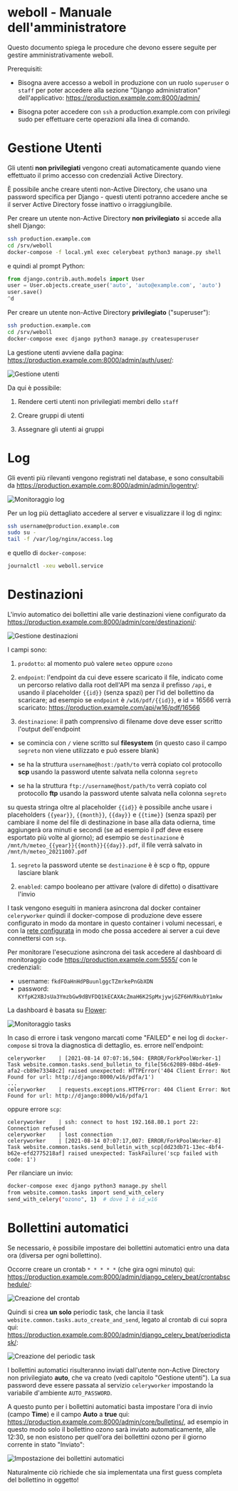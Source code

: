 # weboll - Manuale dell'amministratore

Questo documento spiega le procedure che devono essere seguite per gestire amministrativamente weboll.

Prerequisiti:

- Bisogna avere accesso a weboll in produzione con un ruolo `superuser` o `staff` per poter accedere alla sezione "Django administration" dell'applicativo: https://production.example.com:8000/admin/

- Bisogna poter accedere con `ssh` a production.example.com con privilegi sudo per effettuare certe operazioni alla linea di comando.

# Gestione Utenti

Gli utenti **non privilegiati** vengono creati automaticamente quando viene effettuato il primo accesso con credenziali Active Directory.

È possibile anche creare utenti non-Active Directory, che usano una password specifica per Django - questi utenti potranno accedere anche se il server Active Directory fosse inattivo o irraggiungibile.

Per creare un utente non-Active Directory **non privilegiato** si accede alla shell Django:

```sh
ssh production.example.com
cd /srv/weboll
docker-compose -f local.yml exec celerybeat python3 manage.py shell
```

e quindi al prompt Python:

```py
from django.contrib.auth.models import User
user = User.objects.create_user('auto', 'auto@example.com', 'auto')
user.save()
^d
```

Per creare un utente non-Active Directory **privilegiato** ("superuser"):

```sh
ssh production.example.com
cd /srv/weboll
docker-compose exec django python3 manage.py createsuperuser
```

La gestione utenti avviene dalla pagina: https://production.example.com:8000/admin/auth/user/:

![Gestione utenti](./user_admin.png)

Da qui è possibile:

1. Rendere certi utenti non privilegiati membri dello `staff`

1. Creare gruppi di utenti

1. Assegnare gli utenti ai gruppi

# Log

Gli eventi più rilevanti vengono registrati nel database, e sono consultabili da https://production.example.com:8000/admin/admin/logentry/:

![Monitoraggio log](./log_admin.png)

Per un log più dettagliato accedere al server e visualizzare il log di nginx:

```sh
ssh username@production.example.com
sudo su -
tail -f /var/log/nginx/access.log
```

e quello di `docker-compose`:

```sh
journalctl -xeu weboll.service
```

# Destinazioni

L'invio automatico dei bollettini alle varie destinazioni viene configurato da https://production.example.com:8000/admin/core/destinazioni/:

![Gestione destinazioni](./destinazioni_admin.png)

I campi sono:

1. `prodotto`: al momento può valere `meteo` oppure `ozono`

1. `endpoint`: l'endpoint da cui deve essere scaricato il file, indicato come un percorso relativo dalla root dell'API ma senza il prefisso `/api`, e usando il placeholder `{{id}}` (senza spazi) per l'id del bollettino da scaricare; ad esempio se `endpoint` è `/w16/pdf/{{id}}`, e id = 16566 verrà scaricato: https://production.example.com/api/w16/pdf/16566

1. `destinazione`: il path comprensivo di filename dove deve esser scritto l'output dell'endpoint

  - se comincia con `/` viene scritto sul **filesystem** (in questo caso il campo `segreto` non viene utilizzato e può essere blank)

  - se ha la struttura `username@host:/path/to` verrà copiato col protocollo **scp** usando la password utente salvata nella colonna `segreto`

  - se ha la struttura `ftp://username@host/path/to` verrà copiato col protocollo **ftp** usando la password utente salvata nella colonna `segreto`

  su questa stringa oltre al placeholder `{{id}}` è possibile anche usare i placeholders `{{year}}`, `{{month}}`, `{{day}}` e `{{time}}` (senza spazi) per cambiare il nome del file di destinazione in base alla data odierna, time aggiungerà ora minuti e secondi (se ad esempio il pdf deve essere esportato più volte al giorno); ad esempio se `destinazione` è `/mnt/h/meteo_{{year}}{{month}}{{day}}.pdf`, il file verrà salvato in `/mnt/h/meteo_20211007.pdf`

1. `segreto` la password utente se `destinazione` è è scp o ftp, oppure lasciare blank

1. `enabled`: campo booleano per attivare (valore di difetto) o disattivare l'invio

I task vengono eseguiti in maniera asincrona dal docker container `celeryworker` quindi il docker-compose di produzione deve essere configurato in modo da montare in questo container i volumi necessari, e con la [rete configurata](https://docs.docker.com/compose/networking/) in modo che possa accedere ai server a cui deve connettersi con `scp`.

Per monitorare l'esecuzione asincrona dei task accedere al dashboard di monitoraggio code https://production.example.com:5555/ con le credenziali:

- username: `fkdFOaHnHdPBuunlggcTZmrkePnGbXDN`
- password: `KYfpK2XBJsUa3YmzbGw9dBVFDQ1kECAXAcZmaH6K2SpMxjywjGZF6HVRkubY1mkw`

La dashboard è basata su [Flower](https://flower.readthedocs.io/en/latest/):

![Monitoraggio tasks](./flower.png)

In caso di errore i task vengono marcati come "FAILED" e nei log di `docker-compose` si trova la diagnostica di dettaglio, es. errore nell'endpoint:

```
celeryworker    | [2021-08-14 07:07:16,504: ERROR/ForkPoolWorker-1] Task website.common.tasks.send_bulletin_to_file[56c62089-08bd-46e9-afa2-cb89e73348c2] raised unexpected: HTTPError('404 Client Error: Not Found for url: http://django:8000/w16/pdfa/1')
...
celeryworker    | requests.exceptions.HTTPError: 404 Client Error: Not Found for url: http://django:8000/w16/pdfa/1
```

oppure errore `scp`:

```
celeryworker    | ssh: connect to host 192.168.80.1 port 22: Connection refused
celeryworker    | lost connection
celeryworker    | [2021-08-14 07:07:17,007: ERROR/ForkPoolWorker-8] Task website.common.tasks.send_bulletin_with_scp[dd23db71-13ec-4bf4-b62e-efd2775218af] raised unexpected: TaskFailure('scp failed with code: 1')
```

Per rilanciare un invio:

```sh
docker-compose exec django python3 manage.py shell
from website.common.tasks import send_with_celery
send_with_celery("ozono", 1)  # dove 1 è id_w16
```

# Bollettini automatici

Se necessario, è possibile impostare dei bollettini automatici entro una data ora (diversa per ogni bollettino).

Occorre creare un crontab `* * * * *` (che gira ogni minuto) qui: https://production.example.com:8000/admin/django_celery_beat/crontabschedule/:

![Creazione del crontab](./crontab.png)

Quindi si crea **un solo** periodic task, che lancia il task `website.common.tasks.auto_create_and_send`, legato al crontab di cui sopra qui: https://production.example.com:8000/admin/django_celery_beat/periodictask/:

![Creazione del periodic task](./periodic_task.png)

I bollettini automatici risulteranno inviati dall'utente non-Active Directory non privilegiato **auto**, che va creato (vedi capitolo "Gestione utenti"). La sua password deve essere passata al servizio `celeryworker` impostando la variabile d'ambiente `AUTO_PASSWORD`.

A questo punto per i bollettini automatici basta impostare l'ora di invio (campo **Time**) e il campo **Auto** a **true** qui: https://production.example.com:8000/admin/core/bulletins/, ad esempio in questo modo solo il bollettino ozono sarà inviato automaticamente, alle 12:30, se non esistono per quell'ora dei bollettini ozono per il giorno corrente in stato "Inviato":

![Impostazione dei bollettini automatici](./bulletins.png)

Naturalmente ciò richiede che sia implementata una first guess completa del bollettino in oggetto!
